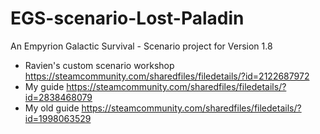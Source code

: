 # EGS-scenario-Lost-Paladin
An Empyrion Galactic Survival - Scenario project for Version 1.8

* Ravien's custom scenario workshop https://steamcommunity.com/sharedfiles/filedetails/?id=2122687972
* My guide https://steamcommunity.com/sharedfiles/filedetails/?id=2838468079
* My old guide https://steamcommunity.com/sharedfiles/filedetails/?id=1998063529

